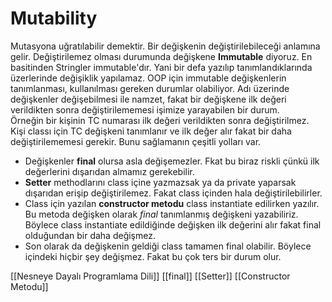 # Mutability

Mutasyona uğratılabilir demektir. Bir değişkenin değiştirilebileceği anlamına gelir.
Değiştirilemez olması durumunda değişkene **Immutable** diyoruz. En basitinden Stringler immutable'dır. Yani bir defa yazılıp tanımlandıklarında üzerlerinde değişiklik yapılamaz.
OOP için immutable değişkenlerin tanımlanması, kullanılması gereken durumlar olabiliyor. Adı üzerinde değişkenler değişebilmesi ile namzet, fakat bir değişkene ilk değeri verildikten sonra değiştirilememesi işimize yarayabilen bir durum.  
Örneğin bir kişinin TC numarası ilk değeri verildikten sonra değiştirilmez. Kişi classı için TC değişkeni tanımlanır ve ilk değer alır fakat bir daha değiştirilememesi gerekir. Bunu sağlamanın çeşitli yolları var.
- Değişkenler **final** olursa asla değişemezler. Fkat bu biraz riskli çünkü ilk değerlerini dışarıdan almamız gerekebilir.
- **Setter** methodlarını class içine yazmazsak ya da private yaparsak dışarıdan erişip değiştirilemez. Fakat class içinden hala değiştirilebilirler.
- Class için yazılan **constructor metodu** class instantiate edilirken yazılır. Bu metoda değişken olarak *final* tanımlanmış değişkeni yazabiliriz. Böylece class instantiate edildiğinde değişken ilk değerini alır fakat final olduğundan bir daha değişmez.
- Son olarak da değişkenin geldiği class tamamen final olabilir. Böylece içindeki hiçbir şey değişmez. Fakat bu çok ters bir durum olur.

[[Nesneye Dayalı Programlama Dili]]
[[final]]
[[Setter]]
[[Constructor Metodu]]